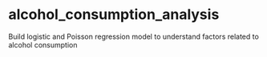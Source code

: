 # alcohol_consumption_analysis
Build logistic and Poisson regression model to understand factors related to alcohol consumption
